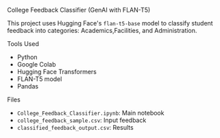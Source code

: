 College Feedback Classifier (GenAI with FLAN-T5)

This project uses Hugging Face's `flan-t5-base` model to classify student feedback into categories: Academics,Facilities, and Administration.

 Tools Used
- Python
- Google Colab
- Hugging Face Transformers
- FLAN-T5 model
- Pandas

 Files
- `College_Feedback_Classifier.ipynb`: Main notebook
- `college_feedback_sample.csv`: Input feedback
- `classified_feedback_output.csv`: Results



